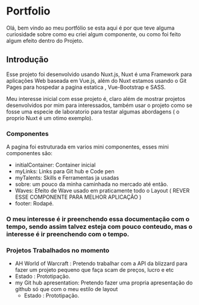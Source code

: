 # Portfolio


Olá, bem vindo ao meu portfólio se esta aqui é por que teve alguma curiosidade sobre como eu criei algum componente, ou como foi feito algum efeito dentro do Projeto.

## Introdução

Esse projeto foi desenvolvido usando Nuxt.js, Nuxt é uma Framework para aplicações Web baseada em Vue.js, além do Nuxt estamos usando o Git Pages para hospedar a pagina estatica , Vue-Bootstrap e SASS.

Meu interesse inicial com esse projeto é, claro além de mostrar projetos desenvolvidos por mim para interessados, também usar o projeto como se fosse uma especie de laboratorio para testar algumas abordagens ( o proprio Nuxt é um otimo exemplo).

### Componentes
A pagina foi estruturada em varios mini componentes, esses mini componentes são:
 - initialContainer: Container inicial 
 - myLinks: Links para Git hub e Code pen
 - myTalents: Skills e Ferramentas ja usadas
 - sobre: um pouco da minha caminhada  no mercado até então.
 - Waves: Efeito de Wave usado em praticamente todo o Layout ( REVER ESSE COMPONENTE PARA MELHOR APLICAÇÃO )
 - footer: Rodapé.

### O meu interesse é ir preenchendo essa documentação com o tempo, sendo assim  talvez esteja  com pouco conteudo, mas o interesse é ir preenchendo com o tempo.

### Projetos Trabalhados no momento
- AH World of Warcraft : Pretendo trabalhar com a API da blizzard para fazer um projeto pequeno que faça scam de preços, lucro e etc
 - Estado : Prototipação.
- my Git hub apresentation: Pretendo fazer uma propria apresentação do github só que com o meu estilo de layout
  - Estado : Prototipação.



